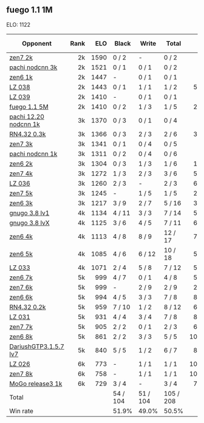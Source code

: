 ## fuego 1.1 1M ##

ELO: 1122

Opponent | Rank | ELO | Black | Write | Total | Win rate
---------|-----:|----:|-------|-------|-------|-------:
[zen7 2k](zen7%202k.md) | 2k | 1590 | 0 / 2 | - | 0 / 2 | 0.0%
[pachi nodcnn 3k](pachi%20nodcnn%203k.md) | 2k | 1521 | 0 / 1 | 0 / 1 | 0 / 2 | 0.0%
[zen6 1k](zen6%201k.md) | 2k | 1447 | - | 0 / 1 | 0 / 1 | 0.0%
[LZ 038](LZ%20038.md) | 2k | 1443 | 0 / 1 | 1 / 1 | 1 / 2 | 50.0%
[LZ 039](LZ%20039.md) | 2k | 1410 | - | 0 / 1 | 0 / 1 | 0.0%
[fuego 1.1 5M](fuego%201.1%205M.md) | 2k | 1410 | 0 / 2 | 1 / 3 | 1 / 5 | 20.0%
[pachi 12.20 nodcnn 1k](pachi%2012.20%20nodcnn%201k.md) | 3k | 1370 | 0 / 3 | 0 / 1 | 0 / 4 | 0.0%
[RN4.32 0.3k](RN4.32%200.3k.md) | 3k | 1366 | 0 / 3 | 2 / 3 | 2 / 6 | 33.3%
[zen7 3k](zen7%203k.md) | 3k | 1341 | 0 / 1 | 0 / 4 | 0 / 5 | 0.0%
[pachi nodcnn 1k](pachi%20nodcnn%201k.md) | 3k | 1311 | 0 / 2 | 0 / 4 | 0 / 6 | 0.0%
[zen6 2k](zen6%202k.md) | 3k | 1304 | 0 / 3 | 1 / 3 | 1 / 6 | 16.7%
[zen7 4k](zen7%204k.md) | 3k | 1272 | 1 / 3 | 2 / 3 | 3 / 6 | 50.0%
[LZ 036](LZ%20036.md) | 3k | 1260 | 2 / 3 | - | 2 / 3 | 66.7%
[zen7 5k](zen7%205k.md) | 3k | 1245 | - | 1 / 5 | 1 / 5 | 20.0%
[zen6 3k](zen6%203k.md) | 3k | 1217 | 3 / 9 | 2 / 7 | 5 / 16 | 31.3%
[gnugo 3.8 lv1](gnugo%203.8%20lv1.md) | 4k | 1134 | 4 / 11 | 3 / 3 | 7 / 14 | 50.0%
[gnugo 3.8 lvX](gnugo%203.8%20lvX.md) | 4k | 1125 | 3 / 6 | 4 / 5 | 7 / 11 | 63.6%
[zen6 4k](zen6%204k.md) | 4k | 1113 | 4 / 8 | 8 / 9 | 12 / 17 | 70.6%
[zen6 5k](zen6%205k.md) | 4k | 1085 | 4 / 6 | 6 / 12 | 10 / 18 | 55.6%
[LZ 033](LZ%20033.md) | 4k | 1071 | 2 / 4 | 5 / 8 | 7 / 12 | 58.3%
[zen6 7k](zen6%207k.md) | 5k | 999 | 4 / 7 | 0 / 1 | 4 / 8 | 50.0%
[zen7 6k](zen7%206k.md) | 5k | 999 | - | 2 / 9 | 2 / 9 | 22.2%
[zen6 6k](zen6%206k.md) | 5k | 994 | 4 / 5 | 3 / 3 | 7 / 8 | 87.5%
[RN4.32 0.2k](RN4.32%200.2k.md) | 5k | 959 | 7 / 10 | 1 / 2 | 8 / 12 | 66.7%
[LZ 031](LZ%20031.md) | 5k | 931 | 4 / 4 | 3 / 4 | 7 / 8 | 87.5%
[zen7 7k](zen7%207k.md) | 5k | 905 | 2 / 2 | 0 / 1 | 2 / 3 | 66.7%
[zen6 8k](zen6%208k.md) | 5k | 861 | 2 / 2 | 3 / 3 | 5 / 5 | 100.0%
[DariushGTP3.1.5.7 lv7](DariushGTP3.1.5.7%20lv7.md) | 5k | 840 | 5 / 5 | 1 / 2 | 6 / 7 | 85.7%
[LZ 026](LZ%20026.md) | 6k | 773 | - | 1 / 1 | 1 / 1 | 100.0%
[zen7 8k](zen7%208k.md) | 6k | 758 | - | 1 / 1 | 1 / 1 | 100.0%
[MoGo release3 1k](MoGo%20release3%201k.md) | 6k | 729 | 3 / 4 | - | 3 / 4 | 75.0%
Total | | | 54 / 104 | 51 / 104 | 105 / 208 | 
Win rate| | | 51.9% | 49.0% | 50.5% | 
